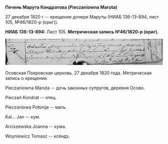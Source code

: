 **Печень Марута Кондратова (Pieczaniowna Maruta)**

27 декабря 1820 г -- крещение дочери Маруты (НИАБ 136-13-894, лист 105,
№46/1820-р (ориг)).

**НИАБ 136-13-894:** Лист 105. **Метрическая запись №46/1820-р (ориг).**

![](./media/21301a59ada174b4055a917e46ee5a0dbe3981a6.png)

Осовская Покровская церковь. 27 декабря 1820 года. Метрическая запись о
крещении.

Pieczaniowna Maruta -- дочь законных супругов, деревня Осовo.

Pieczań Kondrat -- отец.

Pieczaniowa Połonija -- мать.

Kal\... Jan -- кум.

Arciszewska Joanna -- кума.

Woyniewicz Tomasz -- ксёндз.
